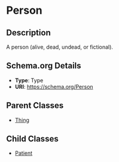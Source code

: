 # Person

## Description
A person (alive, dead, undead, or fictional).

## Schema.org Details
- **Type**: Type
- **URI**: https://schema.org/Person

## Parent Classes
- [Thing](../Thing/Thing.md)

## Child Classes
- [Patient](Patient/Patient.md)

